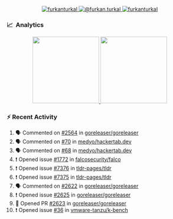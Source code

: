 <p align="center">
  <a href="https://linkedin.com/in/furkanturkal" target="blank">
    <img src="https://img.shields.io/badge/linkedin-%230077B5.svg?&style=for-the-badge&logo=linkedin&logoColor=white" alt="furkanturkal" />
  </a>
  <a href="https://medium.com/@furkan.turkal" target="blank">
    <img src="https://img.shields.io/badge/medium-%2312100E.svg?&style=for-the-badge&logo=medium&logoColor=white" alt="@furkan.turkal" />
  </a>
  <a href="https://twitter.com/furkanturkaI" target="blank">
    <img src="https://img.shields.io/badge/Twitter-1DA1F2?style=for-the-badge&logo=twitter&logoColor=white" alt="furkanturkaI" />
  </a>
</p>

### 📈 &nbsp;Analytics

<p align="center">
  <a href="https://github.com/bufgix">
    <img height="180em" src="https://github-readme-stats-eight-theta.vercel.app/api?username=Dentrax&show_icons=true&theme=algolia&include_all_commits=true&count_private=true&line_height=26"/>
    <img height="180em" src="https://github-readme-stats-eight-theta.vercel.app/api/top-langs/?username=Dentrax&layout=compact&langs_count=8&theme=algolia&line_height=26"/>
  </a>
</p>

### :zap: Recent Activity

<!--START_SECTION:activity-->
1. 🗣 Commented on [#2564](https://github.com/goreleaser/goreleaser/issues/2564) in [goreleaser/goreleaser](https://github.com/goreleaser/goreleaser)
2. 🗣 Commented on [#70](https://github.com/medyo/hackertab.dev/issues/70) in [medyo/hackertab.dev](https://github.com/medyo/hackertab.dev)
3. 🗣 Commented on [#68](https://github.com/medyo/hackertab.dev/issues/68) in [medyo/hackertab.dev](https://github.com/medyo/hackertab.dev)
4. ❗️ Opened issue [#1772](https://github.com/falcosecurity/falco/issues/1772) in [falcosecurity/falco](https://github.com/falcosecurity/falco)
5. ❗️ Opened issue [#7376](https://github.com/tldr-pages/tldr/issues/7376) in [tldr-pages/tldr](https://github.com/tldr-pages/tldr)
6. ❗️ Opened issue [#7375](https://github.com/tldr-pages/tldr/issues/7375) in [tldr-pages/tldr](https://github.com/tldr-pages/tldr)
7. 🗣 Commented on [#2622](https://github.com/goreleaser/goreleaser/issues/2622) in [goreleaser/goreleaser](https://github.com/goreleaser/goreleaser)
8. ❗️ Opened issue [#2625](https://github.com/goreleaser/goreleaser/issues/2625) in [goreleaser/goreleaser](https://github.com/goreleaser/goreleaser)
9. 💪 Opened PR [#2623](https://github.com/goreleaser/goreleaser/pull/2623) in [goreleaser/goreleaser](https://github.com/goreleaser/goreleaser)
10. ❗️ Opened issue [#36](https://github.com/vmware-tanzu/k-bench/issues/36) in [vmware-tanzu/k-bench](https://github.com/vmware-tanzu/k-bench)
<!--END_SECTION:activity-->
